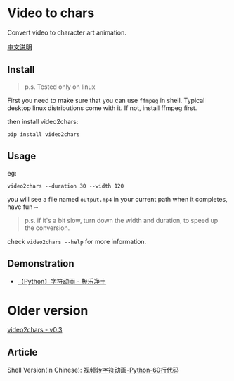 # Video to chars

Convert video to character art animation.

[中文说明](/doc/README-zh-cn.md)

## Install

>p.s. Tested only on linux

First you need to make sure that you can use `ffmpeg` in shell.
Typical desktop linux distributions come with it. If not, install ffmpeg first.

then install video2chars:
```
pip install video2chars
```

## Usage

eg: 
```
video2chars --duration 30 --width 120
```
you will see a file named `output.mp4` in your current path when it completes, have fun ~

>p.s. if it's a bit slow, turn down the width and duration, to speed up the conversion. 

check `video2chars --help` for more information.


## Demonstration

- [【Python】字符动画 - 极乐净土](https://www.bilibili.com/video/av30469888/)


# Older version

[video2chars - v0.3](https://github.com/yuansuye/video2chars/tree/v0.3)

## Article

Shell Version(in Chinese): [视频转字符动画-Python-60行代码](http://www.cnblogs.com/kirito-c/p/5971988.html)